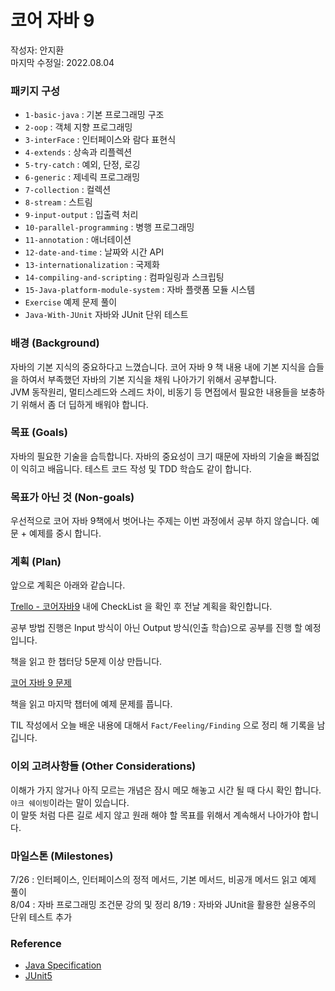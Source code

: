 # 코어 자바 9 

작성자: 안지환  
마지막 수정일: 2022.08.04

### 패키지 구성
 * `1-basic-java` : 기본 프로그래밍 구조
 * `2-oop` : 객체 지향 프로그래밍
 * `3-interFace` : 인터페이스와 람다 표현식
 * `4-extends` : 상속과 리플렉션
 * `5-try-catch` : 예외, 단정, 로깅
 * `6-generic` : 제네릭 프로그래밍
 * `7-collection` : 컬렉션
 * `8-stream` : 스트림
 * `9-input-output` : 입출력 처리
 * `10-parallel-programming` : 병행 프로그래밍
 * `11-annotation` : 애너테이션
 * `12-date-and-time` : 날짜와 시간 API
 * `13-internationalization` : 국제화
 * `14-compiling-and-scripting` : 컴파일링과 스크립팅
 * `15-Java-platform-module-system` : 자바 플랫폼 모듈 시스템
 * `Exercise` 예제 문제 풀이
 * `Java-With-JUnit` 자바와 JUnit 단위 테스트 

### 배경 (Background)
자바의 기본 지식의 중요하다고 느꼈습니다. 코어 자바 9 책 내용 내에 기본 지식을 습들을 하여서 부족했던 자바의 기본 지식을 채워 나아가기 위해서 공부합니다.  
JVM 동작원리, 멀티스레드와 스레드 차이, 비동기 등 면접에서 필요한 내용들을 보충하기 위해서 좀 더 딥하게 배워야 합니다.

### 목표 (Goals)
자바의 필요한 기술을 습득합니다. 자바의 중요성이 크기 때문에 자바의 기술을 빠짐없이 익히고 배웁니다.
테스트 코드 작성 및 TDD 학습도 같이 합니다.


### 목표가 아닌 것 (Non-goals)
우선적으로 코어 자바 9책에서 벗어나는 주제는 이번 과정에서 공부 하지 않습니다. 예문 + 예제를 중시 합니다.



### 계획 (Plan)
앞으로 계획은 아래와 같습니다.

[Trello - 코어자바9](https://trello.com/c/It5nwuui) 내에 CheckList 을 확인 후 전날 계획을 확인합니다.  

공부 방법 진행은 Input 방식이 아닌 Output 방식(인출 학습)으로 공부를 진행 할 예정입니다.  

책을 읽고 한 챕터당 5문제 이상 만듭니다.

[코어 자바 9 문제](https://docs.google.com/spreadsheets/d/1O0M3NmZwuC1nvRiQng2tN3pUCNQMFmJ82aoIzYpy3N8/edit?usp=sharing)

책을 읽고 마지막 챕터에 예제 문제를 풉니다.

TIL 작성에서 오늘 배운 내용에 대해서 `Fact/Feeling/Finding` 으로 정리 해 기록을 남깁니다.

### 이외 고려사항들 (Other Considerations)
이해가 가지 않거나 아직 모르는 개념은 잠시 메모 해놓고 시간 될 때 다시 확인 합니다.  
`야크 쉐이빙`이라는 말이 있습니다.   
이 말뜻 처럼 다른 길로 세지 않고 원래 해야 할 목표를 위해서 계속해서 나아가야 합니다.

### 마일스톤 (Milestones)

7/26 : 인터페이스, 인터페이스의 정적 메서드, 기본 메서드, 비공개 메서드 읽고 예제 풀이  
8/04 : 자바 프로그래밍 조건문 강의 및 정리
8/19 : 자바와 JUnit을 활용한 실용주의 단위 테스트 추가

### Reference

* [Java Specification](https://docs.oracle.com/javase/specs/jls/se17/html/index.html)
* [JUnit5](https://junit.org/junit5/docs/current/user-guide/#overview)
